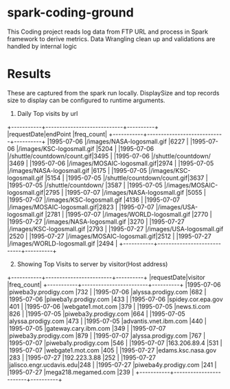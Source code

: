 # spark-coding-ground
This Coding project reads log data from FTP URL and process in Spark framework to derive metrics. Data Wrangling clean up and validations are handled by internal logic

# Results

These are captured from the spark run locally. DisplaySize and top records size to display can be configured to runtime arguments.

1. Daily Top visits by url


 
+-----------+----------------------------+----------+
|requestDate|endPoint                    |freq_count|
+-----------+----------------------------+----------+
|1995-07-06 |/images/NASA-logosmall.gif  |6227      |
|1995-07-06 |/images/KSC-logosmall.gif   |5204      |
|1995-07-06 |/shuttle/countdown/count.gif|3495      |
|1995-07-06 |/shuttle/countdown/         |3469      |
|1995-07-06 |/images/MOSAIC-logosmall.gif|2974      |
|1995-07-05 |/images/NASA-logosmall.gif  |6175      |
|1995-07-05 |/images/KSC-logosmall.gif   |5154      |
|1995-07-05 |/shuttle/countdown/count.gif|3637      |
|1995-07-05 |/shuttle/countdown/         |3587      |
|1995-07-05 |/images/MOSAIC-logosmall.gif|2795      |
|1995-07-07 |/images/NASA-logosmall.gif  |5055      |
|1995-07-07 |/images/KSC-logosmall.gif   |4136      |
|1995-07-07 |/images/MOSAIC-logosmall.gif|2823      |
|1995-07-07 |/images/USA-logosmall.gif   |2781      |
|1995-07-07 |/images/WORLD-logosmall.gif |2770      |
|1995-07-27 |/images/NASA-logosmall.gif  |3270      |
|1995-07-27 |/images/KSC-logosmall.gif   |2793      |
|1995-07-27 |/images/USA-logosmall.gif   |2520      |
|1995-07-27 |/images/MOSAIC-logosmall.gif|2512      |
|1995-07-27 |/images/WORLD-logosmall.gif |2494      |
+-----------+----------------------------+----------+

2. Showing Top Visits to server by visitor(Host address)

+-----------+------------------------+----------+
|requestDate|visitor                 |freq_count|
+-----------+------------------------+----------+
|1995-07-06 |piweba3y.prodigy.com    |732       |
|1995-07-06 |alyssa.prodigy.com      |682       |
|1995-07-06 |piweba1y.prodigy.com    |433       |
|1995-07-06 |spidey.cor.epa.gov      |401       |
|1995-07-06 |webgate1.mot.com        |379       |
|1995-07-05 |news.ti.com             |826       |
|1995-07-05 |piweba3y.prodigy.com    |664       |
|1995-07-05 |alyssa.prodigy.com      |473       |
|1995-07-05 |advantis.vnet.ibm.com   |440       |
|1995-07-05 |gateway.cary.ibm.com    |349       |
|1995-07-07 |piweba3y.prodigy.com    |879       |
|1995-07-07 |alyssa.prodigy.com      |767       |
|1995-07-07 |piweba1y.prodigy.com    |546       |
|1995-07-07 |163.206.89.4            |531       |
|1995-07-07 |webgate1.mot.com        |405       |
|1995-07-27 |edams.ksc.nasa.gov      |283       |
|1995-07-27 |192.223.3.88            |252       |
|1995-07-27 |jalisco.engr.ucdavis.edu|248       |
|1995-07-27 |piweba4y.prodigy.com    |241       |
|1995-07-27 |mega218.megamed.com     |239       |
+-----------+------------------------+----------+
